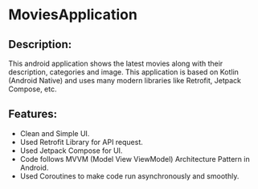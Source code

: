 # MoviesApplication

## Description:
This android application shows the latest movies along with their description, categories and image. This application is based on Kotlin (Android Native) and uses many modern libraries like Retrofit, Jetpack Compose, etc.

## Features:
- Clean and Simple UI.
- Used Retrofit Library for API request.
- Used Jetpack Compose for UI.
- Code follows MVVM (Model View ViewModel) Architecture Pattern in Android.
- Used Coroutines to make code run asynchronously and smoothly.
  
